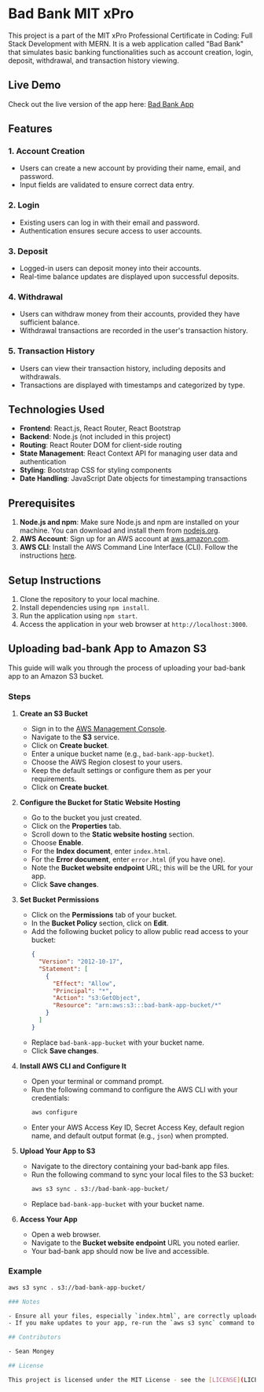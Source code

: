 # Bad Bank MIT xPro

This project is a part of the MIT xPro Professional Certificate in Coding: Full Stack Development with MERN. It is a web application called "Bad Bank" that simulates basic banking functionalities such as account creation, login, deposit, withdrawal, and transaction history viewing.

## Live Demo

Check out the live version of the app here: [Bad Bank App](https://sean-mongey-bad-bank.s3.us-east-2.amazonaws.com/index.html#/)

## Features

### 1. Account Creation

- Users can create a new account by providing their name, email, and password.
- Input fields are validated to ensure correct data entry.

### 2. Login

- Existing users can log in with their email and password.
- Authentication ensures secure access to user accounts.

### 3. Deposit

- Logged-in users can deposit money into their accounts.
- Real-time balance updates are displayed upon successful deposits.

### 4. Withdrawal

- Users can withdraw money from their accounts, provided they have sufficient balance.
- Withdrawal transactions are recorded in the user's transaction history.

### 5. Transaction History

- Users can view their transaction history, including deposits and withdrawals.
- Transactions are displayed with timestamps and categorized by type.

## Technologies Used

- **Frontend**: React.js, React Router, React Bootstrap
- **Backend**: Node.js (not included in this project)
- **Routing**: React Router DOM for client-side routing
- **State Management**: React Context API for managing user data and authentication
- **Styling**: Bootstrap CSS for styling components
- **Date Handling**: JavaScript Date objects for timestamping transactions

## Prerequisites

1. **Node.js and npm**: Make sure Node.js and npm are installed on your machine. You can download and install them from [nodejs.org](https://nodejs.org/).
2. **AWS Account**: Sign up for an AWS account at [aws.amazon.com](https://aws.amazon.com/).
3. **AWS CLI**: Install the AWS Command Line Interface (CLI). Follow the instructions [here](https://docs.aws.amazon.com/cli/latest/userguide/install-cliv2.html).

## Setup Instructions

1. Clone the repository to your local machine.
2. Install dependencies using `npm install`.
3. Run the application using `npm start`.
4. Access the application in your web browser at `http://localhost:3000`.

## Uploading bad-bank App to Amazon S3

This guide will walk you through the process of uploading your bad-bank app to an Amazon S3 bucket.

### Steps

1. **Create an S3 Bucket**

   - Sign in to the [AWS Management Console](https://aws.amazon.com/console/).
   - Navigate to the **S3** service.
   - Click on **Create bucket**.
   - Enter a unique bucket name (e.g., `bad-bank-app-bucket`).
   - Choose the AWS Region closest to your users.
   - Keep the default settings or configure them as per your requirements.
   - Click on **Create bucket**.

2. **Configure the Bucket for Static Website Hosting**

   - Go to the bucket you just created.
   - Click on the **Properties** tab.
   - Scroll down to the **Static website hosting** section.
   - Choose **Enable**.
   - For the **Index document**, enter `index.html`.
   - For the **Error document**, enter `error.html` (if you have one).
   - Note the **Bucket website endpoint** URL; this will be the URL for your app.
   - Click **Save changes**.

3. **Set Bucket Permissions**

   - Click on the **Permissions** tab of your bucket.
   - In the **Bucket Policy** section, click on **Edit**.
   - Add the following bucket policy to allow public read access to your bucket:
     ```json
     {
       "Version": "2012-10-17",
       "Statement": [
         {
           "Effect": "Allow",
           "Principal": "*",
           "Action": "s3:GetObject",
           "Resource": "arn:aws:s3:::bad-bank-app-bucket/*"
         }
       ]
     }
     ```
   - Replace `bad-bank-app-bucket` with your bucket name.
   - Click **Save changes**.

4. **Install AWS CLI and Configure It**

   - Open your terminal or command prompt.
   - Run the following command to configure the AWS CLI with your credentials:
     ```sh
     aws configure
     ```
   - Enter your AWS Access Key ID, Secret Access Key, default region name, and default output format (e.g., `json`) when prompted.

5. **Upload Your App to S3**

   - Navigate to the directory containing your bad-bank app files.
   - Run the following command to sync your local files to the S3 bucket:
     ```sh
     aws s3 sync . s3://bad-bank-app-bucket/
     ```
   - Replace `bad-bank-app-bucket` with your bucket name.

6. **Access Your App**

   - Open a web browser.
   - Navigate to the **Bucket website endpoint** URL you noted earlier.
   - Your bad-bank app should now be live and accessible.

### Example

```sh
aws s3 sync . s3://bad-bank-app-bucket/

### Notes

- Ensure all your files, especially `index.html`, are correctly uploaded to the S3 bucket.
- If you make updates to your app, re-run the `aws s3 sync` command to upload the latest changes.

## Contributors

- Sean Mongey

## License

This project is licensed under the MIT License - see the [LICENSE](LICENSE) file for details.
```
